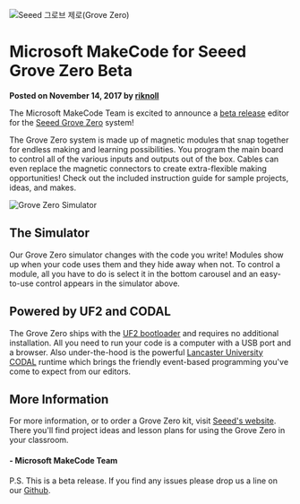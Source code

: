 ![Seeed 그로브 제로(Grove Zero)](/static/blog/seeed/SeeedTarget.png)

# Microsoft MakeCode for Seeed Grove Zero Beta

**Posted on November 14, 2017 by [riknoll](https://github.com/riknoll)**

The Microsoft MakeCode Team is excited to announce a [beta release](https://makecode.seeedstudio.com/) editor for the [Seeed Grove Zero](https://www.seeedstudio.com/edu/grove-zero.html) system!

The Grove Zero system is made up of magnetic modules that snap together for endless making and learning possibilities. You program the main board to control all of the various inputs and outputs out of the box. Cables can even replace the magnetic connectors to create extra-flexible making opportunities! Check out the included instruction guide for sample projects, ideas, and makes.

![Grove Zero Simulator](/static/blog/seeed/groveSim.gif)

## The Simulator

Our Grove Zero simulator changes with the code you write! Modules show up when your code uses them and they hide away when not. To control a module, all you have to do is select it in the bottom carousel and an easy-to-use control appears in the simulator above.

## Powered by UF2 and CODAL

The Grove Zero ships with the [UF2 bootloader](https://makecode.com/blog/one-chip-to-flash-them-all) and requires no additional installation. All you need to run your code is a computer with a USB port and a browser. Also under-the-hood is the powerful [Lancaster University CODAL](https://github.com/lancaster-university/codal) runtime which brings the friendly event-based programming you've come to expect from our editors.

## More Information

For more information, or to order a Grove Zero kit, visit [Seeed's website](https://www.seeedstudio.com/edu/grove-zero.html). There you'll find project ideas and lesson plans for using the Grove Zero in your classroom.

#### - Microsoft MakeCode Team

P.S. This is a beta release. If you find any issues please drop us a line on our [Github](https://github.com/Microsoft/pxt).